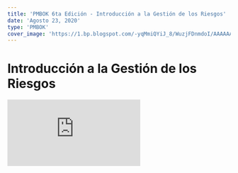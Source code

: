 ```yaml
---
title: 'PMBOK 6ta Edición - Introducción a la Gestión de los Riesgos'
date: 'Agosto 23, 2020'
type: 'PMBOK'
cover_image: 'https://1.bp.blogspot.com/-yqMmiQYiJ_8/WuzjFDnmdoI/AAAAAAAAB8E/s5vvmMSmv74fzn-bovtVqRu_T3g1HHVDgCLcBGAs/s1600/portada-2.jpg'
---
```


# Introducción a la Gestión de los Riesgos

<div class="iframe">
<iframe src="https://www.youtube.com/embed/rmyLxmzmDHE" title="YouTube video player" frameborder="0" allow="accelerometer; autoplay; clipboard-write; encrypted-media; gyroscope; picture-in-picture" allowfullscreen></iframe>
</div>